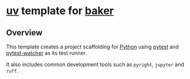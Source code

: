 # [uv](docs.astral.sh/uv) template for [baker](https://github.com/aliev/baker)

## Overview

This template creates a project scaffolding for [Python](python.org)
using [pytest](pytest.org) and
[pytest-watcher](github.com/olzhasar/pytest-watcher) as its test
runner.

It also includes common development tools such as `pyright`,
`jupyter` and `ruff`.
